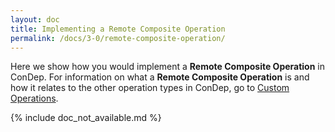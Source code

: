 ```yaml
---
layout: doc
title: Implementing a Remote Composite Operation
permalink: /docs/3-0/remote-composite-operation/
---
```


Here we show how you would implement a **Remote Composite Operation** 
in ConDep. For information on what a **Remote Composite Operation** is 
and how it relates to the other operation types in ConDep, go to 
[Custom Operations](../custom-operations/#remote-composite-operation).

{% include doc_not_available.md %}